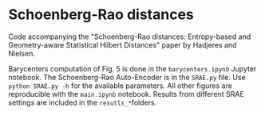 # Schoenberg-Rao distances
Code accompanying the "Schoenberg-Rao distances: Entropy-based and Geometry-aware Statistical Hilbert Distances" paper by Hadjeres and Nielsen.

Barycenters computation of Fig. 5 is done in the `barycenters.ipynb` Jupyter notebook.
The Schoenberg-Rao Auto-Encoder is in the `SRAE.py` file. Use `python SRAE.py -h` for the available parameters.
All other figures are reproducible with the `main.ipynb` notebook.
Results from different SRAE settings are included in the `resutls_*`folders.



